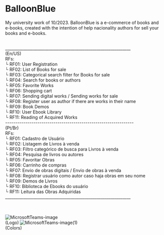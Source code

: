 # BalloonBlue
My university work of 10/2023. BalloonBlue is a e-commerce of books and e-books, created with the intention of help nacionality authors for sell your books and e-books.
<br><br>

_______________________________________________________________<br>
(En/US)<br>
RFs:<br>
└ RF01: User Registration <br>
└ RF02: List of Books for sale<br>
└ RF03: Categorical search filter for Books for sale<br>
└ RF04: Search for books or authors<br>
└ RF05: Favorite Works<br>
└ RF06: Shopping cart<br>
└ RF07: Sending digital works / Sending works for sale<br>
└ RF08: Register user as author if there are works in their name<br>
└ RF09: Book Demos<br>
└ RF10: User Ebook Library<br>
└ RF11: Reading of Acquired Works<br>
----------------------------------------------------------------<br>
(Pt/Br)<br>
RFs:<br>
└ RF01: Cadastro de Usuário<br>
└ RF02: Listagem de Livros à venda<br>
└ RF03: Filtro categórico de busca para Livros à venda<br>
└ RF04: Pesquisa de livros ou autores<br>
└ RF05: Favoritar Obras<br>
└ RF06: Carrinho de compras<br>
└ RF07: Envio de obras digitais / Envio de obras à venda<br>
└ RF08: Registrar usuário como autor caso haja obras em seu nome<br>
└ RF09: Demos de Livros<br>
└ RF10: Biblioteca de Ebooks do usuário<br>
└ RF11: Leitura das Obras Adquiridas<br>
_______________________________________________________________<br>
<br><br>

![MicrosoftTeams-image](https://github.com/HenryCJr/BalloonBlue/assets/104084891/49530109-34c7-49eb-8180-046525ace9a4)<br>(Logo)
![MicrosoftTeams-image(1)](https://github.com/HenryCJr/BalloonBlue/assets/104084891/4ff361a8-57cd-4cc3-9bf7-116fc38bcb78)<br>(Colors)

